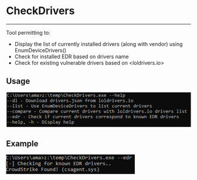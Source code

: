 # CheckDrivers

----

Tool permitting to:
- Display the list of currently installed drivers (along with vendor) using EnumDeviceDrivers() 
- Check for installed EDR based on drivers name
- Check for existing vulnerable drivers based on <loldrivers.io>

## Usage

![screenshot](resources/help.png)


## Example

![screenshot](resources/edr.png)


